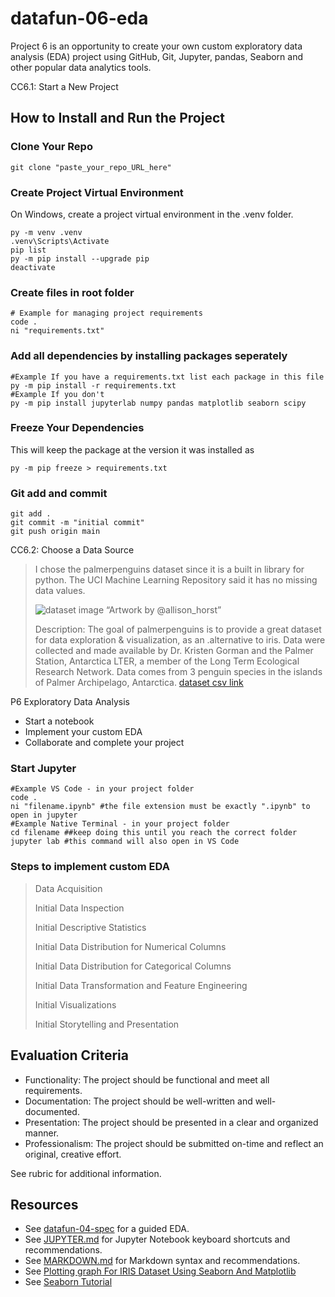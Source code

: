 # datafun-06-eda
Project 6 is an opportunity to create your own custom exploratory data analysis (EDA) project using GitHub, Git, Jupyter, pandas, Seaborn and other popular data analytics tools.

CC6.1: Start a New Project

## How to Install and Run the Project

### Clone Your Repo

```shell
git clone "paste_your_repo_URL_here"
```

### Create Project Virtual Environment

On Windows, create a project virtual environment in the .venv folder. 

```shell
py -m venv .venv
.venv\Scripts\Activate
pip list
py -m pip install --upgrade pip
deactivate
```

### Create files in root folder

```shell
# Example for managing project requirements
code .
ni "requirements.txt"
```

### Add all dependencies by installing packages seperately
```shell
#Example If you have a requirements.txt list each package in this file
py -m pip install -r requirements.txt
#Example If you don't
py -m pip install jupyterlab numpy pandas matplotlib seaborn scipy
```

### Freeze Your Dependencies
This will keep the package at the version it was installed as
```shell
py -m pip freeze > requirements.txt
```

### Git add and commit 

```shell
git add .
git commit -m "initial commit"
git push origin main
```

CC6.2: Choose a Data Source

>I chose the palmerpenguins dataset since it is a built in library for python. The UCI Machine Learning Repository said it has no missing data values.
>
>![dataset image](https://allisonhorst.github.io/palmerpenguins/reference/figures/lter_penguins.png)
>“Artwork by @allison_horst”
>
>Description: The goal of palmerpenguins is to provide a great dataset for data exploration & visualization, as an .alternative to iris. Data were collected and made available by Dr. Kristen Gorman and the Palmer Station, Antarctica LTER, a member of the Long Term Ecological Research Network. Data comes from 3 penguin species in the islands of Palmer Archipelago, Antarctica.
>[dataset csv link](https://github.com/Bdowdle4/datafun-06-eda/blob/main/data.csv)

P6 Exploratory Data Analysis

+ Start a notebook
+ Implement your custom EDA
+ Collaborate and complete your project

### Start Jupyter

```shell
#Example VS Code - in your project folder
code .
ni "filename.ipynb" #the file extension must be exactly ".ipynb" to open in jupyter
#Example Native Terminal - in your project folder
cd filename ##keep doing this until you reach the correct folder
jupyter lab #this command will also open in VS Code
```

### Steps to implement custom EDA

> Data Acquisition
>
> Initial Data Inspection
>
> Initial Descriptive Statistics
>
> Initial Data Distribution for Numerical Columns
>
> Initial Data Distribution for Categorical Columns
>
> Initial Data Transformation and Feature Engineering
>
> Initial Visualizations
>
> Initial Storytelling and Presentation

## Evaluation Criteria

- Functionality: The project should be functional and meet all requirements.
- Documentation: The project should be well-written and well-documented.
- Presentation: The project should be presented in a clear and organized manner.
- Professionalism: The project should be submitted on-time and reflect an original, creative effort.

See rubric for additional information.

## Resources

- See [datafun-04-spec](https://github.com/denisecase/datafun-04-spec) for a guided EDA.
- See [JUPYTER.md](https://github.com/denisecase/datafun-04-spec/JUPYTER.md) for Jupyter Notebook keyboard shortcuts and recommendations.
- See [MARKDOWN.md](https://github.com/denisecase/datafun-04-spec/MARKDOWN.md) for Markdown syntax and recommendations.
- See [Plotting graph For IRIS Dataset Using Seaborn And Matplotlib](https://www.tutorialspoint.com/plotting-graph-for-iris-dataset-using-seaborn-and-matplotlib)
- See [Seaborn Tutorial](https://seaborn.pydata.org/tutorial.html)
